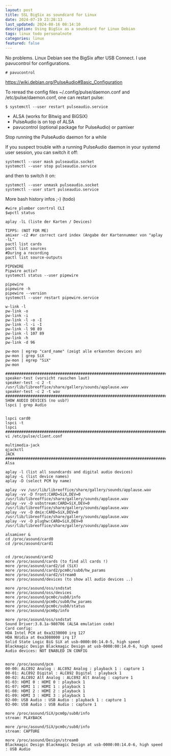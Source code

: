 ```yaml
---
layout: post
title: SSL BigSix as soundcard for Linux
date: 2024-07-19 23:28:13
last_updated: 2024-08-16 08:14:10
description: Using BigSix as a soundcard for Linux Debian
tags: linux todo personalnote
categories: linux
featured: false
---
```


No problems. Linux Debian see the BigSix after USB Connect. I use pavucontrol for configurations.

```markup
# pavucontrol
```

<a href="https://wiki.debian.org/PulseAudio#Basic_Configuration">https://wiki.debian.org/PulseAudio#Basic_Configuration</a>

To reread the config files ~/.config/pulse/daemon.conf and /etc/pulse/daemon.conf, one can restart pulse:

```markup
$ systemctl --user restart pulseaudio.service
```

- ALSA (works for Bitwig and BiGSiX)
- PulseAudio is on top of ALSA
- pavucontrol (optional package for PulseAudio) or pamixer

Stop running the PulseAudio daemon for a while

If you suspect trouble with a running PulseAudio daemon in your systemd user session, you can switch it off:

```markup
systemctl --user mask pulseaudio.socket
systemctl --user stop pulseaudio.service
```

and then to switch it on:

```markup
systemctl --user unmask pulseaudio.socket
systemctl --user start pulseaudio.service
```

More bash history infos ;-) (todo)

```markup
#wire plumber conrtrol CLI
$wpctl status

aplay -lL (liste der Karten / Devices)

TIPPS: (NOT FOR ME)
amixer -c2 #or correct card index (Angabe der Kartennummer von "aplay -lL"
pactl list cards
pactl list sources
#During a recording
pactl list source-outputs

PIPEWIRE
Pipwire activ?
systemctl status --user pipewire

pipewire
pipewire -h
pipewire --version
systemctl --user restart pipewire.service

w-link -l
pw-link -o
pw-link -i
pw-link -l -o -I
pw-link -l -i -I
pw-link -l 98 89
pw-link -l 107 89
pw-link -h
pw-link -d 96

pw-mon | egrep "card_name" (zeigt alle erkannten devices an)
pw-mon | grep SiX
pw-mon | egrep "SiX"
pw-mon

########################################################################
speaker-test (vorsicht rauschen laut)
speaker-test -c 2 -t /usr/lib/libreoffice/share/gallery/sounds/applause.wav
speaker-test -c 2 -t wav
########################################################################
SHOW AUDIO DEVICES (no usb?)
lspci | grep Audio


lspci card0
lspci -t
lspci
########################################################################
vi /etc/pulse/client.conf

multimedia-jack
qjackctl
JACK
########################################################################
Alsa

aplay -l (list all soundcards and digital audio devices)
aplay -L (list device names)
aplay -D (select PCM by name)

aplay -vv /usr/lib/libreoffice/share/gallery/sounds/applause.wav
aplay -vv -D front:CARD=SiX,DEV=0 /usr/lib/libreoffice/share/gallery/sounds/applause.wav
aplay -vv -D usbstream:CARD=SiX,DEV=0 /usr/lib/libreoffice/share/gallery/sounds/applause.wav
aplay -vv -D dmix:CARD=SiX,DEV=0 /usr/lib/libreoffice/share/gallery/sounds/applause.wav
aplay -vv -D plughw:CARD=SiX,DEV=0 /usr/lib/libreoffice/share/gallery/sounds/applause.wav

alsamixer &
cd /proc/asound/card0
cd /proc/asound/card1


cd /proc/asound/card2
more /proc/asound/cards (to find all cards !)
more /proc/asound/card2/id (SiX)
more /proc/asound/card2/pcm0c/sub0/hw_params
more /proc/asound/card2/stream0
more /proc/asound/devices (to show all audio devices ..)

more /proc/asound/oss/sndstat
more /proc/asound/oss/devices
more /proc/asound/pcm0c/sub0/info
more /proc/asound/pcm0c/sub0/hw_params
more /proc/asound/pcm0c/sub0/status
more /proc/asound/pcm0p/info

more /proc/asound/oss/sndstat
Sound Driver:3.8.1a-980706 (ALSA emulation code)
Card config:
HDA Intel PCH at 0xa3230000 irq 127
HDA NVidia at 0xa3080000 irq 17
Solid State Logic BiG SiX at usb-0000:00:14.0-5, high speed
Blackmagic Design Blackmagic Design at usb-0000:00:14.0-6, high speed
Audio devices: NOT ENABLED IN CONFIG


more /proc/asound/pcm
00-00: ALC892 Analog : ALC892 Analog : playback 1 : capture 1
00-01: ALC892 Digital : ALC892 Digital : playback 1
00-02: ALC892 Alt Analog : ALC892 Alt Analog : capture 1
01-03: HDMI 0 : HDMI 0 : playback 1
01-07: HDMI 1 : HDMI 1 : playback 1
01-08: HDMI 2 : HDMI 2 : playback 1
01-09: HDMI 3 : HDMI 3 : playback 1
02-00: USB Audio : USB Audio : playback 1 : capture 1
03-00: USB Audio : USB Audio : capture 1

more /proc/asound/SiX/pcm0p/sub0/info
stream: PLAYBACK

more /proc/asound/SiX/pcm0c/sub0/info
stream: CAPTURE

more /proc/asound/Design/stream0
Blackmagic Design Blackmagic Design at usb-0000:00:14.0-6, high speed : USB Audio

```
